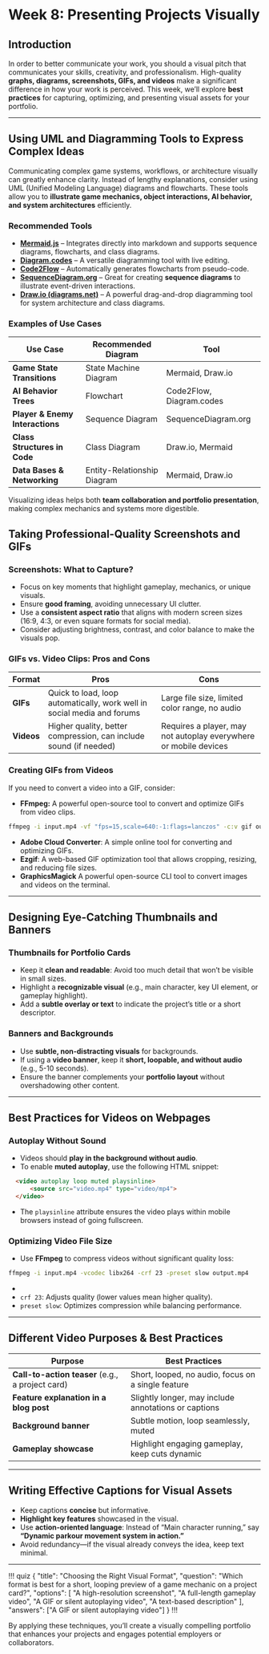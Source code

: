 # **Week 8: Presenting Projects Visually**

## **Introduction**

In order to better communicate your work, you should a visual pitch that communicates your skills, creativity, and professionalism. High-quality **graphs, diagrams, screenshots, GIFs, and videos** make a significant difference in how your work is perceived. This week, we’ll explore **best practices** for capturing, optimizing, and presenting visual assets for your portfolio. 

---

## **Using UML and Diagramming Tools to Express Complex Ideas**

Communicating complex game systems, workflows, or architecture visually can greatly enhance clarity. Instead of lengthy explanations, consider using UML (Unified Modeling Language) diagrams and flowcharts. These tools allow you to **illustrate game mechanics, object interactions, AI behavior, and system architectures** efficiently.

### **Recommended Tools**

- **[Mermaid.js](https://mermaid.live/)** – Integrates directly into markdown and supports sequence diagrams, flowcharts, and class diagrams.
- **[Diagram.codes](https://diagram.codes/)** – A versatile diagramming tool with live editing.
- **[Code2Flow](https://www.code2flow.com/)** – Automatically generates flowcharts from pseudo-code.
- **[SequenceDiagram.org](https://sequencediagram.org/)** – Great for creating **sequence diagrams** to illustrate event-driven interactions.
- **[Draw.io (diagrams.net)](https://www.diagrams.net/)** – A powerful drag-and-drop diagramming tool for system architecture and class diagrams.

### **Examples of Use Cases**
| **Use Case** | **Recommended Diagram** | **Tool**                       |
|-------------|----------------------|--------------------------------|
| **Game State Transitions** | State Machine Diagram | Mermaid, Draw.io               |
| **AI Behavior Trees** | Flowchart | Code2Flow, Diagram.codes       |
| **Player & Enemy Interactions** | Sequence Diagram | SequenceDiagram.org            |
| **Class Structures in Code** | Class Diagram | Draw.io, Mermaid               |
| **Data Bases & Networking** | Entity-Relationship Diagram | Mermaid, Draw.io |

Visualizing ideas helps both **team collaboration and portfolio presentation**, making complex mechanics and systems more digestible.

## **Taking Professional-Quality Screenshots and GIFs**

### **Screenshots: What to Capture?**

- Focus on key moments that highlight gameplay, mechanics, or unique visuals.
- Ensure **good framing**, avoiding unnecessary UI clutter.
- Use a **consistent aspect ratio** that aligns with modern screen sizes (16:9, 4:3, or even square formats for social media).
- Consider adjusting brightness, contrast, and color balance to make the visuals pop.

### **GIFs vs. Video Clips: Pros and Cons**

| Format | Pros | Cons                                                             |
|--------|------|------------------------------------------------------------------|
| **GIFs** | Quick to load, loop automatically, work well in social media and forums | Large file size, limited color range, no audio                   |
| **Videos** | Higher quality, better compression, can include sound (if needed) | Requires a player, may not autoplay everywhere or mobile devices |

### **Creating GIFs from Videos**
If you need to convert a video into a GIF, consider:
- **FFmpeg:** A powerful open-source tool to convert and optimize GIFs from video clips.
``` sh
ffmpeg -i input.mp4 -vf "fps=15,scale=640:-1:flags=lanczos" -c:v gif output.gif
```
- **Adobe Cloud Converter**: A simple online tool for converting and optimizing GIFs.
- **Ezgif**: A web-based GIF optimization tool that allows cropping, resizing, and reducing file sizes.
- **GraphicsMagick** A powerful open-source CLI tool to convert images and videos on the terminal.


---

## **Designing Eye-Catching Thumbnails and Banners**

### **Thumbnails for Portfolio Cards**
- Keep it **clean and readable**: Avoid too much detail that won’t be visible in small sizes.
- Highlight a **recognizable visual** (e.g., main character, key UI element, or gameplay highlight).
- Add a **subtle overlay or text** to indicate the project’s title or a short descriptor.

### **Banners and Backgrounds**
- Use **subtle, non-distracting visuals** for backgrounds.
- If using a **video banner**, keep it **short, loopable, and without audio** (e.g., 5-10 seconds).
- Ensure the banner complements your **portfolio layout** without overshadowing other content.

---

## **Best Practices for Videos on Webpages**

### **Autoplay Without Sound**
- Videos should **play in the background without audio**.
- To enable **muted autoplay**, use the following HTML snippet:
``` html
  <video autoplay loop muted playsinline>  
      <source src="video.mp4" type="video/mp4">  
  </video>  
```
- The `playsinline` attribute ensures the video plays within mobile browsers instead of going fullscreen.

### **Optimizing Video File Size**
- Use **FFmpeg** to compress videos without significant quality loss:

``` sh
ffmpeg -i input.mp4 -vcodec libx264 -crf 23 -preset slow output.mp4
```
- 
- `crf 23`: Adjusts quality (lower values mean higher quality).
- `preset slow`: Optimizes compression while balancing performance.

---

## **Different Video Purposes & Best Practices**

| **Purpose** | **Best Practices** |
|------------|-------------------|
| **Call-to-action teaser** (e.g., a project card) | Short, looped, no audio, focus on a single feature |
| **Feature explanation in a blog post** | Slightly longer, may include annotations or captions |
| **Background banner** | Subtle motion, loop seamlessly, muted |
| **Gameplay showcase** | Highlight engaging gameplay, keep cuts dynamic |

---

## **Writing Effective Captions for Visual Assets**
- Keep captions **concise** but informative.
- **Highlight key features** showcased in the visual.
- Use **action-oriented language**: Instead of “Main character running,” say **“Dynamic parkour movement system in action.”**
- Avoid redundancy—if the visual already conveys the idea, keep text minimal.

---

!!! quiz
{
"title": "Choosing the Right Visual Format",
"question": "Which format is best for a short, looping preview of a game mechanic on a project card?",
"options": [
"A high-resolution screenshot",
"A full-length gameplay video",
"A GIF or silent autoplaying video",
"A text-based description"
],
"answers": ["A GIF or silent autoplaying video"]
}
!!!

By applying these techniques, you’ll create a visually compelling portfolio that enhances your projects and engages potential employers or collaborators.  
